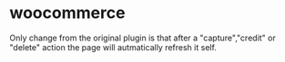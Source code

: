 woocommerce
===========

Only change from the original plugin is that after a "capture","credit" or "delete" action the page will autmatically refresh it self.
